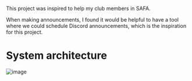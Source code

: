 This project was inspired to help my club members in SAFA. 

When making announcements, I found it would be helpful to have a tool where we could schedule Discord announcements, which is the inspiration for this project.

# System architecture
![image](https://github.com/user-attachments/assets/f1907eb9-163b-4a09-b40e-3714893bf4ac)
